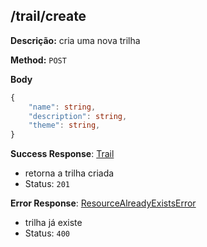 ## /trail/create

**Descrição:** cria uma nova trilha

**Method:** `POST`

**Body**

```typescript
{
    "name": string,
    "description": string,
    "theme": string,
}
```

**Success Response**: [Trail](../../../../src/domain/trilhas/@entities/trail.ts)
- retorna a trilha criada
- Status: `201`

**Error Response**: [ResourceAlreadyExistsError](../../../../src/core/errors/resource-already-exists-error.ts)
- trilha já existe
- Status: `400`